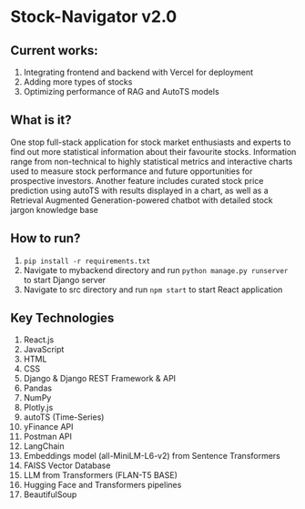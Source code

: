 # Stock-Navigator v2.0

## Current works:
1. Integrating frontend and backend with Vercel for deployment
2. Adding more types of stocks
3. Optimizing performance of RAG and AutoTS models

## What is it?
One stop full-stack application for stock market enthusiasts and experts to find out more statistical information about their favourite stocks. Information range from non-technical to highly statistical metrics and interactive charts used to measure stock performance and future opportunities for prospective investors. Another feature includes curated stock price prediction using autoTS with results displayed in a chart, as well as a Retrieval Augmented Generation-powered chatbot with detailed stock jargon knowledge base

## How to run?
1. ```pip install -r requirements.txt```
2. Navigate to mybackend directory and run `python manage.py runserver` to start Django server
3. Navigate to src directory and run `npm start` to start React application

## Key Technologies
1. React.js
2. JavaScript
3. HTML
4. CSS
5. Django & Django REST Framework & API
6. Pandas
7. NumPy
8. Plotly.js
9. autoTS (Time-Series)
10. yFinance API
11. Postman API
12. LangChain
13. Embeddings model (all-MiniLM-L6-v2) from Sentence Transformers
14. FAISS Vector Database
15. LLM from Transformers (FLAN-T5 BASE)
16. Hugging Face and Transformers pipelines
17. BeautifulSoup


